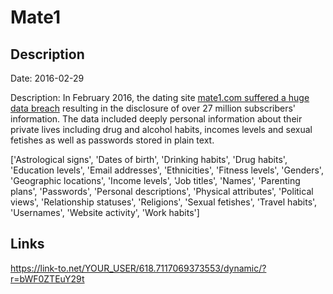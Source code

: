 # Mate1

## Description

Date: 2016-02-29

Description:
In February 2016, the dating site <a href="http://motherboard.vice.com/read/hacker-claims-to-have-sold-27m-dating-site-passwords-mate1-com-hell-forum" target="_blank" rel="noopener">mate1.com suffered a huge data breach</a> resulting in the disclosure of over 27 million subscribers' information. The data included deeply personal information about their private lives including drug and alcohol habits, incomes levels and sexual fetishes as well as passwords stored in plain text.


['Astrological signs', 'Dates of birth', 'Drinking habits', 'Drug habits', 'Education levels', 'Email addresses', 'Ethnicities', 'Fitness levels', 'Genders', 'Geographic locations', 'Income levels', 'Job titles', 'Names', 'Parenting plans', 'Passwords', 'Personal descriptions', 'Physical attributes', 'Political views', 'Relationship statuses', 'Religions', 'Sexual fetishes', 'Travel habits', 'Usernames', 'Website activity', 'Work habits']

## Links

https://link-to.net/YOUR_USER/618.7117069373553/dynamic/?r=bWF0ZTEuY29t